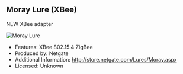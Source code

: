 ## Moray Lure (XBee)

NEW XBee adapter

![Moray Lure](pages/moray-lure/4ZigBee_Lure_Medium.jpeg)

- Features: XBee 802.15.4 ZigBee
- Produced by: Netgate
- Additional Information: http://store.netgate.com/Lures/Moray.aspx
- Licensed: Unknown

